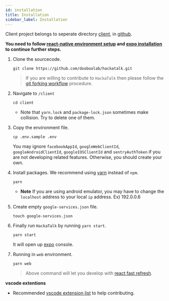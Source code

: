 ```yaml
---
id: installation
title: Installation
sidebar_label: Installation
---
```


Client project belongs to seperate directory [client](https://github.com/dooboolab/hackatalk/tree/master/client), in [github](https://github.com/dooboolab/hackatalk).


**You need to follow [react-native environment setup](https://reactnative.dev/docs/environment-setup) and [expo installation](https://docs.expo.io/get-started/installation) to continue further steps.**

1. Clone the sourcecode.
   ```
   git clone https://github.com/dooboolab/hackatalk.git
   ```
   > If you are willing to contribute to `HackaTalk` then please follow the [git forking workflow](https://medium.com/dooboolab/quick-start-for-contributing-to-whatssub-with-forking-workflow-16c8c971adc5) procedure.

2. Navigate to `/client`
   ```
   cd client
   ```
   - Note that `yarn.lock` and `package-lock.json` sometimes make collision. Try to delete one of them.

3. Copy the environment file.
   ```
   cp .env.sample .env
   ```
   You may ignore `facebookAppId`, `googleWebClientId`, `googleAndroidClientId`, `googleIOSClientId` and `sentryAuthToken` if you are not developing related features. Otherwise, you should create your own.

4. Install packages. We recommend using [yarn](https://classic.yarnpkg.com) instead of `npm`.
   ```
   yarn
   ```

   * **Note** If you are using android emulator, you may have to change the `localhost` address to your local `ip` address. Ex) 192.0.0.6

5. Create empty `google-services.json` file.
   ```
   touch google-services.json
   ```

6. Finally run `HackaTalk` by running `yarn start`.
   ```
   yarn start
   ```
   It will open up [expo](https://expo.io) console.

7. Running in `web` environment.
   ```
   yarn web
   ```
   > Above command will let you develop with [react fast refresh](https://javascript.plainenglish.io/react-fast-refresh-the-new-react-hot-reloader-652c6645548c).

**vscode extentions**
- Recommended [vscode extension list](https://gist.github.com/hyochan/815e9040593180c4725d7694d863e5a1#gistcomment-3019263) to help contributing.
